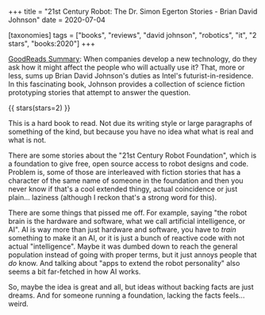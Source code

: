+++
title = "21st Century Robot: The Dr. Simon Egerton Stories - Brian David Johnson"
date = 2020-07-04

[taxonomies]
tags = ["books", "reviews", "david johnson", "robotics", "it", "2 stars",
"books:2020"]
+++

[GoodReads Summary](https://www.goodreads.com/book/show/16087659-21st-century-robot):
When companies develop a new technology, do they ask how it might affect the
people who will actually use it? That, more or less, sums up Brian David
Johnson's duties as Intel's futurist-in-residence. In this fascinating book,
Johnson provides a collection of science fiction prototyping stories that
attempt to answer the question.

<!-- more -->

{{ stars(stars=2) }}

This is a hard book to read. Not due its writing style or large paragraphs of
something of the kind, but because you have no idea what what is real and what
is not.

There are some stories about the "21st Century Robot Foundation", which is a
foundation to give free, open source access to robot designs and code. Problem
is, some of those are interleaved with fiction stories that has a character of
the same name of someone in the foundation and then you never know if that's a
cool extended thingy, actual coincidence or just plain... laziness (although I
reckon that's a strong word for this).

There are some things that pissed me off. For example, saying "the robot brain
is the hardware and software, what we call artificial intelligence, or AI". AI
is way more than just hardware and software, you have to _train_ something to
make it an AI, or it is just a bunch of reactive code with not actual
"intelligence". Maybe it was dumbed down to reach the general population
instead of going with proper terms, but it just annoys people that _do_ know.
And talking about "apps to extend the robot personality" also seems a bit
far-fetched in how AI works.

So, maybe the idea is great and all, but ideas without backing facts are just
dreams. And for someone running a foundation, lacking the facts feels...
weird.
